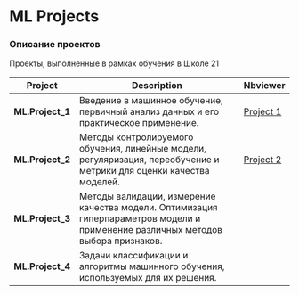 # ML Projects

### Описание проектов

Проекты, выполненные в рамках обучения в Школе 21

| Project          | Description                                                                                                                      |Nbviewer                                                                                                | 
|------------------|----------------------------------------------------------------------------------------------------------------------------------|--------------------------------------------------------------------------------------------------------|
| **ML.Project_1** | Введение в машинное обучение, первичный анализ данных и его практическое применение.                                             |[Project 1](https://nbviewer.org/github/xeocean/ML_Projects/blob/master/ML.Project_1/src/notebook.ipynb)|
| **ML.Project_2** | Методы контролируемого обучения, линейные модели, регуляризация, переобучение и метрики для оценки качества моделей.             |[Project 2](https://nbviewer.org/github/xeocean/ML_Projects/blob/master/ML.Project_2/src/notebook.ipynb)|
| **ML.Project_3** | Методы валидации, измерение качества модели. Оптимизация гиперпараметров модели и применение различных методов выбора признаков. |                                                                                                        | 
| **ML.Project_4** | Задачи классификации и алгоритмы машинного обучения, используемых для их решения.                                                |                                                                                                        |


